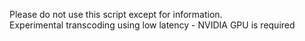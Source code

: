 Please do not use this script except for information.  
Experimental transcoding using low latency - NVIDIA GPU is required
